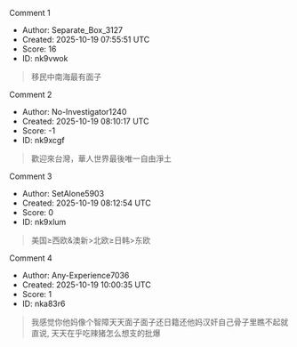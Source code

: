Comment 1

- Author: Separate_Box_3127
- Created: 2025-10-19 07:55:51 UTC
- Score: 16
- ID: nk9vwok

> 移民中南海最有面子

Comment 2

- Author: No-Investigator1240
- Created: 2025-10-19 08:10:17 UTC
- Score: -1
- ID: nk9xcgf

> 歡迎來台灣，華人世界最後唯一自由淨土

Comment 3

- Author: SetAlone5903
- Created: 2025-10-19 08:12:54 UTC
- Score: 0
- ID: nk9xlum

> 美国≥西欧&澳新>北欧≥日韩>东欧

Comment 4

- Author: Any-Experience7036
- Created: 2025-10-19 10:00:35 UTC
- Score: 1
- ID: nka83r6

> 我感觉你他妈像个智障天天面子面子还日籍还他妈汉奸自己骨子里瞧不起就直说, 天天在乎吃辣猪怎么想支的批爆
